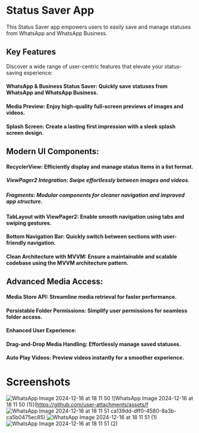 # Status Saver App
This Status Saver app empowers users to easily save and manage statuses from WhatsApp and WhatsApp Business.

## Key Features
Discover a wide range of user-centric features that elevate your status-saving experience:

#### WhatsApp & Business Status Saver: Quickly save statuses from WhatsApp and WhatsApp Business.
#### Media Preview: Enjoy high-quality full-screen previews of images and videos.
#### Splash Screen: Create a lasting first impression with a sleek splash screen design.
## Modern UI Components:
#### RecyclerView: Efficiently display and manage status items in a list format.
##### ViewPager2 Integration: Swipe effortlessly between images and videos.
##### Fragments: Modular components for cleaner navigation and improved app structure.
#### TabLayout with ViewPager2: Enable smooth navigation using tabs and swiping gestures.
#### Bottom Navigation Bar: Quickly switch between sections with user-friendly navigation.
#### Clean Architecture with MVVM: Ensure a maintainable and scalable codebase using the MVVM architecture pattern.
## Advanced Media Access:
#### Media Store API: Streamline media retrieval for faster performance.
#### Persistable Folder Permissions: Simplify user permissions for seamless folder access.
#### Enhanced User Experience:
#### Drag-and-Drop Media Handling: Effortlessly manage saved statuses.
#### Auto Play Videos: Preview videos instantly for a smoother experience.

# Screenshots
![WhatsApp Image 2024-12-16 at 18 11 50](https://github.com/user-attachments/assets/b5a6a833-4d0d-40ea-ba47-1859d39229de)
![WhatsApp Image 2024-12-16 at 18 11 50 (1)](https://github.com/user-attachments/assets/f
![WhatsApp Image 2024-12-16 at 18 11 51](https://github.com/user-attachments/assets/06b5ea2a-5d55-47de-b692-ee1d164c3a7a)
ca139dd-dff0-4580-8a3b-ca5b0475ec85)
![WhatsApp Image 2024-12-16 at 18 11 51 (1)](https://github.com/user-attachments/assets/c7db7b74-fae7-4bcc-8e35-879361a6056c)
![WhatsApp Image 2024-12-16 at 18 11 51 (2)](https://github.com/user-attachments/assets/ec840294-0572-4fa2-a736-3112be05368c)


